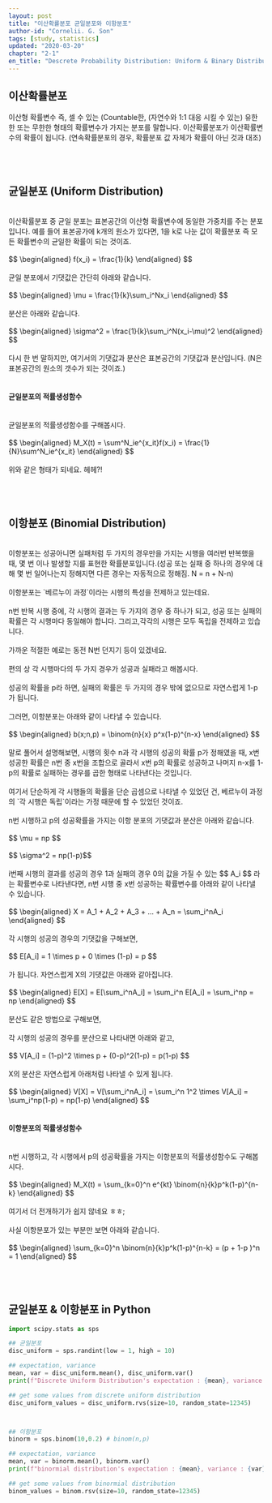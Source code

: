 ```yaml
---
layout: post
title: "이산확률분포 균일분포와 이항분포"
author-id: "Cornelii. G. Son"
tags: [study, statistics]
updated: "2020-03-20"
chapter: "2-1"
en_title: "Descrete Probability Distribution: Uniform & Binary Distribution"
---
```


## 이산확률분포
이산형 확률변수 즉, 셀 수 있는 (Countable한, (자연수와 1:1 대응 시킬 수 있는) 유한한 또는 무한한 형태의 확률변수가 가지는 분포를 말합니다. 이산확률분포가 이산확률변수의 확률이 됩니다.
(연속확률분포의 경우, 확률분포 값 자체가 확률이 아닌 것과 대조)
<br/><br/>
<br/><br/>

## 균일분포 (Uniform Distribution)
<br/>
이산확률분포 중 균일 분포는 표본공간의 이산형 확률변수에 동일한 가중치를 주는 분포입니다. 
예를 들어 표본공가에 k개의 원소가 있다면, 1을 k로 나눈 값이 확률분포 즉 모든 확률변수의 균일한 확률이 되는 것이죠.
<br/><br/>
$$ \begin{aligned} f(x_i) = \frac{1}{k} \end{aligned} $$
<br/><br/>
균일 분포에서 기댓값은 간단히 아래와 같습니다.
<br/><br/>
$$ \begin{aligned} \mu = \frac{1}{k}\sum_i^Nx_i \end{aligned} $$
<br/><br/>
분산은 아래와 같습니다.
<br/><br/>
$$ \begin{aligned} \sigma^2 = \frac{1}{k}\sum_i^N(x_i-\mu)^2 \end{aligned} $$
<br/><br/>
다시 한 번 말하지만, 여기서의 기댓값과 분산은 표본공간의 기댓값과 분산입니다. (N은 표본공간의 원소의 갯수가 되는 것이죠.)
<br/><br/>

#### 균일분포의 적률생성함수
<br/>
균일분포의 적률생성함수를 구해봅시다.
<br/><br/>
$$ \begin{aligned} M_X(t) = \sum^N_ie^{x_it}f(x_i) = \frac{1}{N}\sum^N_ie^{x_it} \end{aligned} $$
<br/><br/>
위와 같은 형태가 되네요. 헤헤?!
<br/><br/>
<br/><br/>

## 이항분포 (Binomial Distribution)
<br/>
이항분포는 성공아니면 실패처럼 두 가지의 경우만을 가지는 시행을 여러번 반복했을 때, 몇 번 이나 발생할 지를 표현한 확률분포입니다.(성공 또는 실패 중 하나의 경우에 대해 몇 번 일어나는지 정해지면 다른 경우는 자동적으로 정해짐. N = n + N-n)
<br/><br/>
이항분포는 `베르누이 과정`이라는 시행의 특성을 전제하고 있는데요.
<br/><br/>
n번 반복 시행 중에, 각 시행의 결과는 두 가지의 경우 중 하나가 되고, 성공 또는 실패의 확률은 각 시행마다 동일해야 합니다. 그리고,각각의 시행은 모두 독립을 전제하고 있습니다.
<br/><br/>
가까운 적절한 예로는 동전 N번 던지기 등이 있겠네요.
<br/><br/>
편의 상 각 시행마다의 두 가지 경우가 성공과 실패라고 해봅시다.
<br/><br/>
성공의 확률을 p라 하면, 실패의 확률은 두 가지의 경우 밖에 없으므로 자연스럽게 1-p가 됩니다.
<br/><br/>
그러면, 이항분포는 아래와 같이 나타낼 수 있습니다.
<br/><br/>
$$ \begin{aligned} b(x;n,p) = \binom{n}{x} p^x(1-p)^{n-x} \end{aligned} $$
<br/><br/>
말로 풀어서 설명해보면, 시행의 횟수 n과 각 시행의 성공의 확률 p가 정해였을 때, x번 성공한 확률은 n번 중 x번을 조합으로 골라서 x번 p의 확률로 성공하고 나머지 n-x를 1-p의 확률로 실패하는 경우를 곱한 형태로 나타낸다는 것입니다.
<br/><br/>
여기서 단순하게 각 시행들의 확률을 단순 곱셈으로 나타낼 수 있었던 건, 베르누이 과정의 `각 시행은 독립`이라는 가정 때문에 할 수 있었던 것이죠.
<br/><br/>
n번 시행하고 p의 성공확률을 가지는 이항 분포의 기댓값과 분산은 아래와 같습니다.
<br/><br/>
$$ \mu = np $$
<br/><br/>
$$ \sigma^2 = np(1-p)$$
<br/><br/>
i번째 시행의 결과를 성공의 경우 1과 실패의 경우 0의 값을 가질 수 있는 
$$ A_i $$
라는 확률변수로 나타낸다면, n번 시행 중 x번 성공하는 확률변수를 아래와 같이 나타낼 수 있습니다.
<br/><br/>
$$ \begin{aligned} X = A_1 + A_2 + A_3 + ... + A_n = \sum_i^nA_i \end{aligned} $$
<br/><br/>
각 시행의 성공의 경우의 기댓값을 구해보면, 
<br/><br/>
$$ E[A_i] = 1 \times p + 0 \times (1-p) = p $$
<br/><br/>
가 됩니다. 자연스럽게 X의 기댓값은 아래와 같아집니다.
<br/><br/>
$$ \begin{aligned} E[X] = E[\sum_i^nA_i] = \sum_i^n E[A_i] = \sum_i^np = np \end{aligned} $$
<br/><br/>
분산도 같은 방법으로 구해보면,
<br/><br/>
각 시행의 성공의 경우를 분산으로 나타내면 아래와 같고,
<br/><br/>
$$ V[A_i] = (1-p)^2 \times p + (0-p)^2(1-p) = p(1-p) $$
<br/><br/>
X의 분산은 자연스럽게 아래처럼 나타낼 수 있게 됩니다.
<br/><br/>
$$ \begin{aligned} V[X] = V[\sum_i^nA_i] = \sum_i^n 1^2 \times V[A_i] = \sum_i^np(1-p) = np(1-p) \end{aligned} $$
<br/><br/>

#### 이항분포의 적률생성함수
<br/>
n번 시행하고, 각 시행에서 p의 성공확률을 가지는 이항분포의 적률생성함수도 구해봅시다.
<br/><br/>
$$ \begin{aligned} M_X(t) = \sum_{k=0}^n e^{kt} \binom{n}{k}p^k(1-p)^{n-k} \end{aligned} $$
<br/><br/>
여기서 더 전개하기가 쉽지 않네요 ㅎㅎ;
<br/><br/>
사실 이항분포가 있는 부분만 보면 아래와 같습니다.
<br/><br/>
$$ \begin{aligned} \sum_{k=0}^n \binom{n}{k}p^k(1-p)^{n-k} = (p + 1-p )^n  = 1 \end{aligned} $$
<br/><br/>
<br/><br/>

## 균일분포 & 이항분포 in Python

```python
import scipy.stats as sps

## 균일분포
disc_uniform = sps.randint(low = 1, high = 10)

## expectation, variance
mean, var = disc_uniform.mean(), disc_uniform.var()
print(f"Discrete Uniform Distribution's expectation : {mean}, variance : {var}")

## get some values from discrete uniform distribution
disc_uniform_values = disc_uniform.rvs(size=10, random_state=12345)



## 이항분포
binorm = sps.binom(10,0.2) # binom(n,p)

## expectation, variance
mean, var = binorm.mean(), binorm.var()
print(f"binormial distribution's expectation : {mean}, variance : {var}")

## get some values from binormial distribution
binom_values = binom.rsv(size=10, random_state=12345)

```
